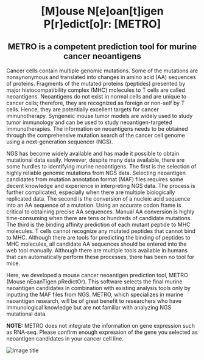 # <center> [M]ouse N[e]oan[t]igen P[r]edict[o]r:  [METRO] </center>

## <center> METRO is a competent prediction tool for murine cancer neoantigens </center>

Cancer cells contain multiple genomic mutations. Some of the mutations are nonsynonymous and translated into changes in amino acid (AA) sequences of proteins. Fragments of the mutated proteins (peptides) presented by major histocompatibility complex (MHC) molecules to T cells are called neoantigens. Neoantigens do not exist in normal cells and are unique to cancer cells; therefore, they are recognized as foreign or non-self by T cells. Hence, they are potentially excellent targets for cancer immunotherapy. Syngeneic mouse tumor models are widely used to study tumor immunology and can be used to study neoantigen-targeted immunotherapies. The information on neoantigens needs to be obtained through the comprehensive mutation search of the cancer cell genome using a next-generation sequencer (NGS).

NGS has become widely available and has made it possible to obtain mutational data easily. However, despite many data available, there are some hurdles to identifying murine neoantigens. The first is the selection of highly reliable genomic mutations from NGS data. Selecting neoantigen candidates from mutation annotation format (MAF) files requires some decent knowledge and experience in interpreting NGS data. The process is further complicated, especially when there are multiple biologically replicated data. The second is the conversion of a nucleic acid sequence into an AA sequence of a mutation. Using an accurate codon frame is critical to obtaining precise AA sequences. Manual AA conversion is highly time-consuming when there are tens or hundreds of candidate mutations. The third is the binding affinity prediction of each mutant peptide to MHC molecules. T cells cannot recognize any mutated peptides that cannot bind to MHC. Although there are tools for predicting the binding of peptides to MHC molecules, all candidate AA sequences should be entered into the web tool manually. Although there are multiple tools available in humans that can automatically perform these processes, there has been no tool for mice.

Here, we developed a mouse cancer neoantigen prediction tool, METRO (Mouse nEoanTigen pRedictOr). This software selects the final murine neoantigen candidates in combination with existing analysis tools only by inputting the MAF files from NGS. METRO, which specializes in murine neoantigen research, will be of great benefit to researchers who have immunological knowledge but are not familiar with analyzing NGS mutational data.
 
**NOTE:** METRO does not integrate the information on gene expression such as RNA-seq. Please confirm enough expression of the gene you selected as neoantigen candidates in your cancer cell line.

![Image title](https://github.com/CCBR/METRO/blob/main/data/METRO_logo.png?raw=true)

